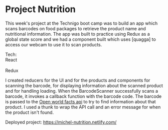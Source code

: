 # Project Nutrition

This week's project at the Technigo boot camp was to build an app which scans barcodes on food packages to retrieve the product name and nutritional information. The app was built to practice using Redux as a global state score and we had a component built which uses [quagga] to access our webcam to use it to scan products.

Tech:
<br>React</br>
<br>Redux</br>

I created reducers for the UI and for the products and components for scanning the barcode, for displaying information about the scanned product and for handling loading. When the BarcodeScanner successfully scans a barcode, it invokes a callback function with the barcode code. The barcode is passed to the [Open world facts api](https://world.openfoodfacts.org/) to try to find information about that product.
I used a thunk to wrap the API call and an error message for when the product isn't found.

Deployed project: https://michel-nutrition.netlify.com/
